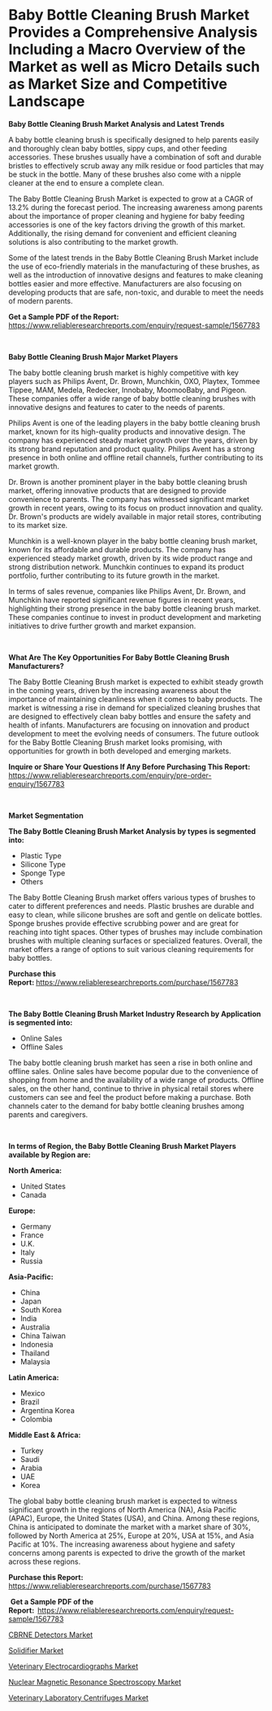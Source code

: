 <p><h1>Baby Bottle Cleaning Brush Market Provides a Comprehensive Analysis Including a Macro Overview of the Market as well as Micro Details such as Market Size and Competitive Landscape</h1></p><p><strong>Baby Bottle Cleaning Brush Market Analysis and Latest Trends</strong></p>
<p><p>A baby bottle cleaning brush is specifically designed to help parents easily and thoroughly clean baby bottles, sippy cups, and other feeding accessories. These brushes usually have a combination of soft and durable bristles to effectively scrub away any milk residue or food particles that may be stuck in the bottle. Many of these brushes also come with a nipple cleaner at the end to ensure a complete clean.</p><p>The Baby Bottle Cleaning Brush Market is expected to grow at a CAGR of 13.2% during the forecast period. The increasing awareness among parents about the importance of proper cleaning and hygiene for baby feeding accessories is one of the key factors driving the growth of this market. Additionally, the rising demand for convenient and efficient cleaning solutions is also contributing to the market growth.</p><p>Some of the latest trends in the Baby Bottle Cleaning Brush Market include the use of eco-friendly materials in the manufacturing of these brushes, as well as the introduction of innovative designs and features to make cleaning bottles easier and more effective. Manufacturers are also focusing on developing products that are safe, non-toxic, and durable to meet the needs of modern parents.</p></p>
<p><strong>Get a Sample PDF of the Report:&nbsp;</strong> <a href="https://www.reliableresearchreports.com/enquiry/request-sample/1567783">https://www.reliableresearchreports.com/enquiry/request-sample/1567783</a></p>
<p>&nbsp;</p>
<p><strong>Baby Bottle Cleaning Brush Major Market Players</strong></p>
<p><p>The baby bottle cleaning brush market is highly competitive with key players such as Philips Avent, Dr. Brown, Munchkin, OXO, Playtex, Tommee Tippee, MAM, Medela, Redecker, Innobaby, MoomooBaby, and Pigeon. These companies offer a wide range of baby bottle cleaning brushes with innovative designs and features to cater to the needs of parents.</p><p>Philips Avent is one of the leading players in the baby bottle cleaning brush market, known for its high-quality products and innovative design. The company has experienced steady market growth over the years, driven by its strong brand reputation and product quality. Philips Avent has a strong presence in both online and offline retail channels, further contributing to its market growth.</p><p>Dr. Brown is another prominent player in the baby bottle cleaning brush market, offering innovative products that are designed to provide convenience to parents. The company has witnessed significant market growth in recent years, owing to its focus on product innovation and quality. Dr. Brown's products are widely available in major retail stores, contributing to its market size.</p><p>Munchkin is a well-known player in the baby bottle cleaning brush market, known for its affordable and durable products. The company has experienced steady market growth, driven by its wide product range and strong distribution network. Munchkin continues to expand its product portfolio, further contributing to its future growth in the market.</p><p>In terms of sales revenue, companies like Philips Avent, Dr. Brown, and Munchkin have reported significant revenue figures in recent years, highlighting their strong presence in the baby bottle cleaning brush market. These companies continue to invest in product development and marketing initiatives to drive further growth and market expansion.</p></p>
<p>&nbsp;</p>
<p><strong>What Are The Key Opportunities For Baby Bottle Cleaning Brush Manufacturers?</strong></p>
<p><p>The Baby Bottle Cleaning Brush market is expected to exhibit steady growth in the coming years, driven by the increasing awareness about the importance of maintaining cleanliness when it comes to baby products. The market is witnessing a rise in demand for specialized cleaning brushes that are designed to effectively clean baby bottles and ensure the safety and health of infants. Manufacturers are focusing on innovation and product development to meet the evolving needs of consumers. The future outlook for the Baby Bottle Cleaning Brush market looks promising, with opportunities for growth in both developed and emerging markets.</p></p>
<p><strong>Inquire or Share Your Questions If Any Before Purchasing This Report:</strong> <a href="https://www.reliableresearchreports.com/enquiry/pre-order-enquiry/1567783">https://www.reliableresearchreports.com/enquiry/pre-order-enquiry/1567783</a></p>
<p>&nbsp;</p>
<p><strong>Market Segmentation</strong></p>
<p><strong>The Baby Bottle Cleaning Brush Market Analysis by types is segmented into:</strong></p>
<p><ul><li>Plastic Type</li><li>Silicone Type</li><li>Sponge Type</li><li>Others</li></ul></p>
<p><p>The Baby Bottle Cleaning Brush market offers various types of brushes to cater to different preferences and needs. Plastic brushes are durable and easy to clean, while silicone brushes are soft and gentle on delicate bottles. Sponge brushes provide effective scrubbing power and are great for reaching into tight spaces. Other types of brushes may include combination brushes with multiple cleaning surfaces or specialized features. Overall, the market offers a range of options to suit various cleaning requirements for baby bottles.</p></p>
<p><strong>Purchase this Report:&nbsp;</strong><a href="https://www.reliableresearchreports.com/purchase/1567783">https://www.reliableresearchreports.com/purchase/1567783</a></p>
<p>&nbsp;</p>
<p><strong>The Baby Bottle Cleaning Brush Market Industry Research by Application is segmented into:</strong></p>
<p><ul><li>Online Sales</li><li>Offline Sales</li></ul></p>
<p><p>The baby bottle cleaning brush market has seen a rise in both online and offline sales. Online sales have become popular due to the convenience of shopping from home and the availability of a wide range of products. Offline sales, on the other hand, continue to thrive in physical retail stores where customers can see and feel the product before making a purchase. Both channels cater to the demand for baby bottle cleaning brushes among parents and caregivers.</p></p>
<p>&nbsp;</p>
<p><strong>In terms of Region, the Baby Bottle Cleaning Brush Market Players available by Region are:</strong></p>
<p>
    <p> <strong> North America: </strong>
        <ul>
            <li>United States</li>
            <li>Canada</li>
        </ul>
        </p> 
    <p> <strong> Europe: </strong>
        <ul>
            <li>Germany</li>
            <li>France</li>
            <li>U.K.</li>
            <li>Italy</li>
            <li>Russia</li>
        </ul>
        </p> 
    <p> <strong> Asia-Pacific: </strong>
        <ul>
            <li>China</li>
            <li>Japan</li>
            <li>South Korea</li>
            <li>India</li>
            <li>Australia</li>
            <li>China Taiwan</li>
            <li>Indonesia</li>
            <li>Thailand</li>
            <li>Malaysia</li>
        </ul>
        </p> 
    <p> <strong> Latin America: </strong>
        <ul>
            <li>Mexico</li>
            <li>Brazil</li>
            <li>Argentina Korea</li>
            <li>Colombia</li>
        </ul>
        </p> 
    <p> <strong> Middle East & Africa: </strong>
        <ul>
            <li>Turkey</li>
            <li>Saudi</li>
            <li>Arabia</li>
            <li>UAE</li>
            <li>Korea</li>
        </ul>
    </p>
    </p>
<p><p>The global baby bottle cleaning brush market is expected to witness significant growth in the regions of North America (NA), Asia Pacific (APAC), Europe, the United States (USA), and China. Among these regions, China is anticipated to dominate the market with a market share of 30%, followed by North America at 25%, Europe at 20%, USA at 15%, and Asia Pacific at 10%. The increasing awareness about hygiene and safety concerns among parents is expected to drive the growth of the market across these regions.</p></p>
<p><strong>Purchase this Report: </strong><a href="https://www.reliableresearchreports.com/purchase/1567783">https://www.reliableresearchreports.com/purchase/1567783</a></p>
<p>&nbsp;<strong>Get a Sample PDF of the Report:&nbsp;&nbsp;</strong><a href="https://www.reliableresearchreports.com/enquiry/request-sample/1567783">https://www.reliableresearchreports.com/enquiry/request-sample/1567783</a></p>
<p><strong></strong></p>
<p><p><a href="https://issuu.com/reportprime-2/docs/cbrne-detectors-market-size-2030.pptx">CBRNE Detectors Market</a></p><p><a href="https://medium.com/@meggieconn/solidifier-market-report-reveals-the-latest-trends-and-growth-opportunities-of-this-market-b7e55fc32169">Solidifier Market</a></p><p><a href="https://github.com/nicoletavirag/Market-Research-Report-List-1/blob/main/veterinary-electrocardiographs-market.md">Veterinary Electrocardiographs Market</a></p><p><a href="https://issuu.com/reportprime-2/docs/nuclear-magnetic-resonance-spectroscopy-market-siz">Nuclear Magnetic Resonance Spectroscopy Market</a></p><p><a href="https://github.com/redneck06/Market-Research-Report-List-1/blob/main/veterinary-laboratory-centrifuges-market.md">Veterinary Laboratory Centrifuges Market</a></p></p>